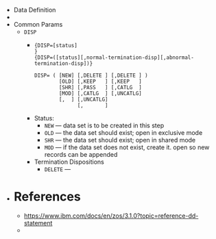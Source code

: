 - Data Definition
-
- Common Params
	- `DISP`
		- ```
		  {DISP=[status]                                                        }
		  {DISP=([status][,normal-termination-disp][,abnormal-termination-disp])}
		  
		  DISP= ( [NEW] [,DELETE ] [,DELETE ] )
		          [OLD] [,KEEP   ] [,KEEP   ]
		          [SHR] [,PASS   ] [,CATLG  ]
		          [MOD] [,CATLG  ] [,UNCATLG]
		          [,  ] [,UNCATLG]
		                [,       ]
		  ```
		- Status:
			- `NEW` — data set is to be created in this step
			- `OLD` — the data set should exist; open in exclusive mode
			- `SHR` — the data set should exist; open in shared mode
			- `MOD` — if the data set does not exist, create it. open so new records can be appended
		- Termination Dispositions
			- `DELETE` —
- # References
	- https://www.ibm.com/docs/en/zos/3.1.0?topic=reference-dd-statement
	-